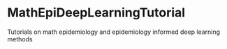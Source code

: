 # MathEpiDeepLearningTutorial
Tutorials on math epidemiology and epidemiology informed deep learning methods
